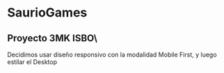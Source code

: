 # SaurioGames
## Proyecto 3MK ISBO\


Decidimos usar diseño responsivo con la modalidad Mobile First, y luego estilar el Desktop